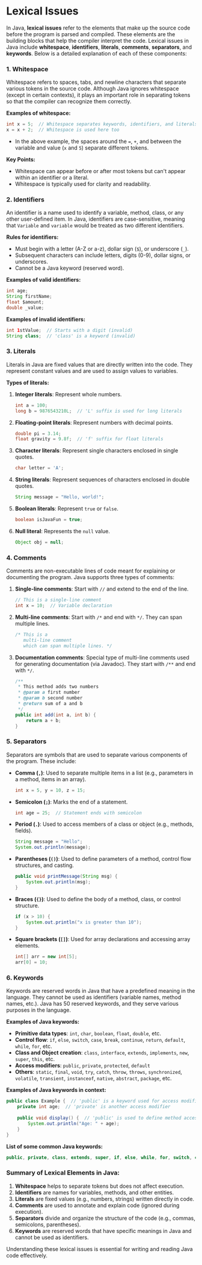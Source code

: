 # Lexical Issues

In Java, **lexical issues** refer to the elements that make up the source code before the program is parsed and compiled. These elements are the building blocks that help the compiler interpret the code. Lexical issues in Java include **whitespace**, **identifiers**, **literals**, **comments**, **separators**, and **keywords**. Below is a detailed explanation of each of these components:

### 1. **Whitespace**
Whitespace refers to spaces, tabs, and newline characters that separate various tokens in the source code. Although Java ignores whitespace (except in certain contexts), it plays an important role in separating tokens so that the compiler can recognize them correctly.

**Examples of whitespace:**
```java
int x = 5;  // Whitespace separates keywords, identifiers, and literals
x = x + 2;  // Whitespace is used here too
```

- In the above example, the spaces around the `=`, `+`, and between the variable and value (`x` and `5`) separate different tokens.

**Key Points:**
- Whitespace can appear before or after most tokens but can't appear within an identifier or a literal.
- Whitespace is typically used for clarity and readability.

### 2. **Identifiers**
An identifier is a name used to identify a variable, method, class, or any other user-defined item. In Java, identifiers are case-sensitive, meaning that `Variable` and `variable` would be treated as two different identifiers.

**Rules for identifiers:**
- Must begin with a letter (A-Z or a-z), dollar sign (`$`), or underscore (`_`).
- Subsequent characters can include letters, digits (0-9), dollar signs, or underscores.
- Cannot be a Java keyword (reserved word).

**Examples of valid identifiers:**
```java
int age;
String firstName;
float $amount;
double _value;
```

**Examples of invalid identifiers:**
```java
int 1stValue;  // Starts with a digit (invalid)
String class;  // 'class' is a keyword (invalid)
```

### 3. **Literals**
Literals in Java are fixed values that are directly written into the code. They represent constant values and are used to assign values to variables.

**Types of literals:**
1. **Integer literals**: Represent whole numbers.
   ```java
   int a = 100;
   long b = 9876543210L;  // 'L' suffix is used for long literals
   ```
   
2. **Floating-point literals**: Represent numbers with decimal points.
   ```java
   double pi = 3.14;
   float gravity = 9.8f;  // 'f' suffix for float literals
   ```
   
3. **Character literals**: Represent single characters enclosed in single quotes.
   ```java
   char letter = 'A';
   ```

4. **String literals**: Represent sequences of characters enclosed in double quotes.
   ```java
   String message = "Hello, world!";
   ```

5. **Boolean literals**: Represent `true` or `false`.
   ```java
   boolean isJavaFun = true;
   ```

6. **Null literal**: Represents the `null` value.
   ```java
   Object obj = null;
   ```

### 4. **Comments**
Comments are non-executable lines of code meant for explaining or documenting the program. Java supports three types of comments:
1. **Single-line comments**: Start with `//` and extend to the end of the line.
   ```java
   // This is a single-line comment
   int x = 10;  // Variable declaration
   ```

2. **Multi-line comments**: Start with `/*` and end with `*/`. They can span multiple lines.
   ```java
   /* This is a
      multi-line comment
      which can span multiple lines. */
   ```

3. **Documentation comments**: Special type of multi-line comments used for generating documentation (via Javadoc). They start with `/**` and end with `*/`.
   ```java
   /**
    * This method adds two numbers
    * @param a first number
    * @param b second number
    * @return sum of a and b
    */
   public int add(int a, int b) {
       return a + b;
   }
   ```

### 5. **Separators**
Separators are symbols that are used to separate various components of the program. These include:
- **Comma (`,`)**: Used to separate multiple items in a list (e.g., parameters in a method, items in an array).
  ```java
  int x = 5, y = 10, z = 15;
  ```

- **Semicolon (`;`)**: Marks the end of a statement.
  ```java
  int age = 25;  // Statement ends with semicolon
  ```

- **Period (`.`)**: Used to access members of a class or object (e.g., methods, fields).
  ```java
  String message = "Hello";
  System.out.println(message);
  ```

- **Parentheses (`()`)**: Used to define parameters of a method, control flow structures, and casting.
  ```java
  public void printMessage(String msg) {
      System.out.println(msg);
  }
  ```

- **Braces (`{}`)**: Used to define the body of a method, class, or control structure.
  ```java
  if (x > 10) {
      System.out.println("x is greater than 10");
  }
  ```

- **Square brackets (`[]`)**: Used for array declarations and accessing array elements.
  ```java
  int[] arr = new int[5];
  arr[0] = 10;
  ```

### 6. **Keywords**
Keywords are reserved words in Java that have a predefined meaning in the language. They cannot be used as identifiers (variable names, method names, etc.). Java has 50 reserved keywords, and they serve various purposes in the language.

**Examples of Java keywords:**
- **Primitive data types**: `int`, `char`, `boolean`, `float`, `double`, etc.
- **Control flow**: `if`, `else`, `switch`, `case`, `break`, `continue`, `return`, `default`, `while`, `for`, etc.
- **Class and Object creation**: `class`, `interface`, `extends`, `implements`, `new`, `super`, `this`, etc.
- **Access modifiers**: `public`, `private`, `protected`, `default`
- **Others**: `static`, `final`, `void`, `try`, `catch`, `throw`, `throws`, `synchronized`, `volatile`, `transient`, `instanceof`, `native`, `abstract`, `package`, etc.

**Examples of Java keywords in context:**
```java
public class Example {  // 'public' is a keyword used for access modifier
    private int age;  // 'private' is another access modifier
    
    public void display() {  // 'public' is used to define method access
        System.out.println("Age: " + age);
    }
}
```

**List of some common Java keywords:**
```java
public, private, class, extends, super, if, else, while, for, switch, case, break, return, void, new, this
```

### Summary of Lexical Elements in Java:
1. **Whitespace** helps to separate tokens but does not affect execution.
2. **Identifiers** are names for variables, methods, and other entities.
3. **Literals** are fixed values (e.g., numbers, strings) written directly in code.
4. **Comments** are used to annotate and explain code (ignored during execution).
5. **Separators** divide and organize the structure of the code (e.g., commas, semicolons, parentheses).
6. **Keywords** are reserved words that have specific meanings in Java and cannot be used as identifiers.

Understanding these lexical issues is essential for writing and reading Java code effectively.
